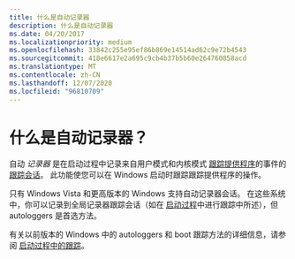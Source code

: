 ```yaml
---
title: 什么是自动记录器
description: 什么是自动记录器
ms.date: 04/20/2017
ms.localizationpriority: medium
ms.openlocfilehash: 33842c255e95ef86b869e14514ad62c9e72b4543
ms.sourcegitcommit: 418e6617e2a695c9cb4b37b5b60e264760858acd
ms.translationtype: MT
ms.contentlocale: zh-CN
ms.lasthandoff: 12/07/2020
ms.locfileid: "96810709"
---
```

# <a name="what-is-an-autologger"></a>什么是自动记录器？


自动 *记录器* 是在启动过程中记录来自用户模式和内核模式 [跟踪提供程序](trace-provider.md)的事件的 [跟踪会话](trace-session.md)。 此功能使您可以在 Windows 启动时跟踪跟踪提供程序的操作。

只有 Windows Vista 和更高版本的 Windows 支持自动记录器会话。 在这些系统中，你可以记录到全局记录器跟踪会话（如在 [启动过程](tracing-during-boot.md)中进行跟踪中所述），但 autologgers 是首选方法。

有关以前版本的 Windows 中的 autologgers 和 boot 跟踪方法的详细信息，请参阅 [启动过程中的跟踪](tracing-during-boot.md)。

 

 





